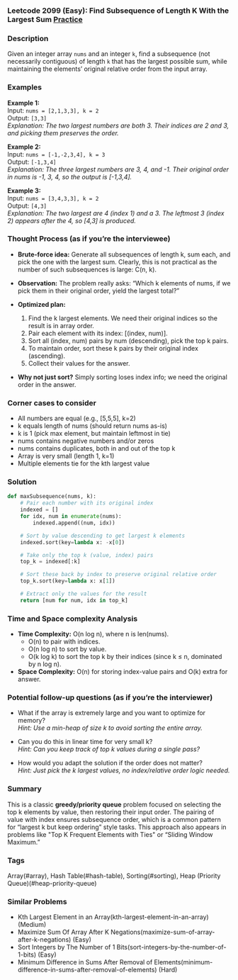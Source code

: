 ### Leetcode 2099 (Easy): Find Subsequence of Length K With the Largest Sum [Practice](https://leetcode.com/problems/find-subsequence-of-length-k-with-the-largest-sum)

### Description  
Given an integer array `nums` and an integer `k`, find a subsequence (not necessarily contiguous) of length `k` that has the largest possible sum, while maintaining the elements’ original relative order from the input array.

### Examples  

**Example 1:**  
Input: `nums = [2,1,3,3], k = 2`  
Output: `[3,3]`  
*Explanation: The two largest numbers are both 3. Their indices are 2 and 3, and picking them preserves the order.*

**Example 2:**  
Input: `nums = [-1,-2,3,4], k = 3`  
Output: `[-1,3,4]`  
*Explanation: The three largest numbers are 3, 4, and -1. Their original order in nums is -1, 3, 4, so the output is [-1,3,4].*

**Example 3:**  
Input: `nums = [3,4,3,3], k = 2`  
Output: `[4,3]`  
*Explanation: The two largest are 4 (index 1) and a 3. The leftmost 3 (index 2) appears after the 4, so [4,3] is produced.*

### Thought Process (as if you’re the interviewee)  
- **Brute-force idea:** Generate all subsequences of length k, sum each, and pick the one with the largest sum. Clearly, this is not practical as the number of such subsequences is large: C(n, k).
- **Observation:** The problem really asks: “Which k elements of nums, if we pick them in their original order, yield the largest total?”
- **Optimized plan:**
  1. Find the k largest elements. We need their original indices so the result is in array order.
  2. Pair each element with its index: [(index, num)].
  3. Sort all (index, num) pairs by num (descending), pick the top k pairs.
  4. To maintain order, sort these k pairs by their original index (ascending).
  5. Collect their values for the answer.

- **Why not just sort?** Simply sorting loses index info; we need the original order in the answer.

### Corner cases to consider  
- All numbers are equal (e.g., [5,5,5], k=2)
- k equals length of nums (should return nums as-is)
- k is 1 (pick max element, but maintain leftmost in tie)
- nums contains negative numbers and/or zeros
- nums contains duplicates, both in and out of the top k
- Array is very small (length 1, k=1)
- Multiple elements tie for the kth largest value

### Solution

```python
def maxSubsequence(nums, k):
    # Pair each number with its original index
    indexed = []
    for idx, num in enumerate(nums):
        indexed.append((num, idx))

    # Sort by value descending to get largest k elements
    indexed.sort(key=lambda x: -x[0])

    # Take only the top k (value, index) pairs
    top_k = indexed[:k]

    # Sort these back by index to preserve original relative order
    top_k.sort(key=lambda x: x[1])

    # Extract only the values for the result
    return [num for num, idx in top_k]
```

### Time and Space complexity Analysis  

- **Time Complexity:** O(n log n), where n is len(nums).
  - O(n) to pair with indices.
  - O(n log n) to sort by value.
  - O(k log k) to sort the top k by their indices (since k ≤ n, dominated by n log n).
- **Space Complexity:** O(n) for storing index-value pairs and O(k) extra for answer.

### Potential follow-up questions (as if you’re the interviewer)  

- What if the array is extremely large and you want to optimize for memory?  
  *Hint: Use a min-heap of size k to avoid sorting the entire array.*

- Can you do this in linear time for very small k?  
  *Hint: Can you keep track of top k values during a single pass?*

- How would you adapt the solution if the order does not matter?  
  *Hint: Just pick the k largest values, no index/relative order logic needed.*

### Summary
This is a classic **greedy/priority queue** problem focused on selecting the top k elements by value, then restoring their input order. The pairing of value with index ensures subsequence order, which is a common pattern for “largest k but keep ordering” style tasks. This approach also appears in problems like "Top K Frequent Elements with Ties" or “Sliding Window Maximum.”

### Tags
Array(#array), Hash Table(#hash-table), Sorting(#sorting), Heap (Priority Queue)(#heap-priority-queue)

### Similar Problems
- Kth Largest Element in an Array(kth-largest-element-in-an-array) (Medium)
- Maximize Sum Of Array After K Negations(maximize-sum-of-array-after-k-negations) (Easy)
- Sort Integers by The Number of 1 Bits(sort-integers-by-the-number-of-1-bits) (Easy)
- Minimum Difference in Sums After Removal of Elements(minimum-difference-in-sums-after-removal-of-elements) (Hard)